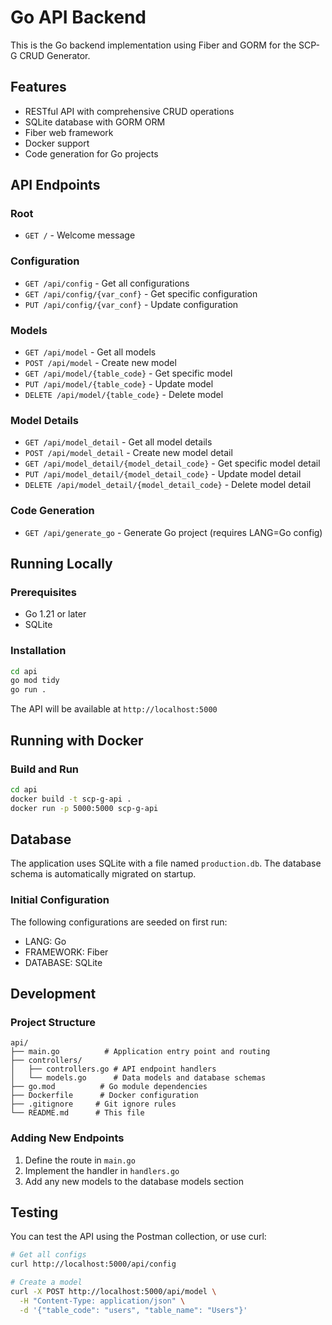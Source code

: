 # Go API Backend

This is the Go backend implementation using Fiber and GORM for the SCP-G CRUD Generator.

## Features

- RESTful API with comprehensive CRUD operations
- SQLite database with GORM ORM
- Fiber web framework
- Docker support
- Code generation for Go projects

## API Endpoints

### Root
- `GET /` - Welcome message

### Configuration
- `GET /api/config` - Get all configurations
- `GET /api/config/{var_conf}` - Get specific configuration
- `PUT /api/config/{var_conf}` - Update configuration

### Models
- `GET /api/model` - Get all models
- `POST /api/model` - Create new model
- `GET /api/model/{table_code}` - Get specific model
- `PUT /api/model/{table_code}` - Update model
- `DELETE /api/model/{table_code}` - Delete model

### Model Details
- `GET /api/model_detail` - Get all model details
- `POST /api/model_detail` - Create new model detail
- `GET /api/model_detail/{model_detail_code}` - Get specific model detail
- `PUT /api/model_detail/{model_detail_code}` - Update model detail
- `DELETE /api/model_detail/{model_detail_code}` - Delete model detail

### Code Generation
- `GET /api/generate_go` - Generate Go project (requires LANG=Go config)

## Running Locally

### Prerequisites
- Go 1.21 or later
- SQLite

### Installation
```bash
cd api
go mod tidy
go run .
```

The API will be available at `http://localhost:5000`

## Running with Docker

### Build and Run
```bash
cd api
docker build -t scp-g-api .
docker run -p 5000:5000 scp-g-api
```

## Database

The application uses SQLite with a file named `production.db`. The database schema is automatically migrated on startup.

### Initial Configuration
The following configurations are seeded on first run:
- LANG: Go
- FRAMEWORK: Fiber
- DATABASE: SQLite

## Development

### Project Structure
```
api/
├── main.go          # Application entry point and routing
├── controllers/
│   ├── controllers.go # API endpoint handlers
│   └── models.go      # Data models and database schemas
├── go.mod          # Go module dependencies
├── Dockerfile      # Docker configuration
├── .gitignore     # Git ignore rules
└── README.md      # This file
```

### Adding New Endpoints
1. Define the route in `main.go`
2. Implement the handler in `handlers.go`
3. Add any new models to the database models section

## Testing

You can test the API using the Postman collection, or use curl:

```bash
# Get all configs
curl http://localhost:5000/api/config

# Create a model
curl -X POST http://localhost:5000/api/model \
  -H "Content-Type: application/json" \
  -d '{"table_code": "users", "table_name": "Users"}'
```